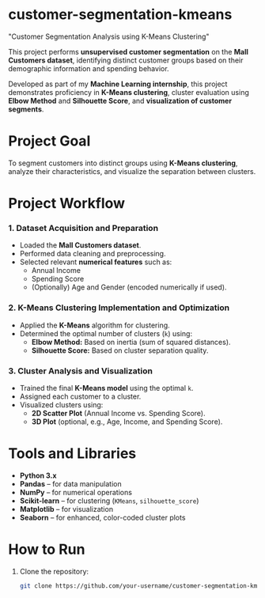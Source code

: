# customer-segmentation-kmeans 
"Customer Segmentation Analysis using K-Means Clustering"

This project performs **unsupervised customer segmentation** on the **Mall Customers dataset**, identifying distinct customer groups based on their demographic information and spending behavior.

Developed as part of my **Machine Learning internship**, this project demonstrates proficiency in **K-Means clustering**, cluster evaluation using **Elbow Method** and **Silhouette Score**, and **visualization of customer segments**.

# Project Goal

To segment customers into distinct groups using **K-Means clustering**, analyze their characteristics, and visualize the separation between clusters.

# Project Workflow

### 1. Dataset Acquisition and Preparation
- Loaded the **Mall Customers dataset**.  
- Performed data cleaning and preprocessing.  
- Selected relevant **numerical features** such as:
  - Annual Income  
  - Spending Score  
  - (Optionally) Age and Gender (encoded numerically if used).  

### 2. K-Means Clustering Implementation and Optimization
- Applied the **K-Means** algorithm for clustering.  
- Determined the optimal number of clusters (`k`) using:
  - **Elbow Method:** Based on inertia (sum of squared distances).  
  - **Silhouette Score:** Based on cluster separation quality.  

### 3. Cluster Analysis and Visualization
- Trained the final **K-Means model** using the optimal `k`.  
- Assigned each customer to a cluster.  
- Visualized clusters using:
  - **2D Scatter Plot** (Annual Income vs. Spending Score).  
  - **3D Plot** (optional, e.g., Age, Income, and Spending Score).  

# Tools and Libraries
- **Python 3.x**
- **Pandas** – for data manipulation  
- **NumPy** – for numerical operations  
- **Scikit-learn** – for clustering (`KMeans`, `silhouette_score`)  
- **Matplotlib** – for visualization  
- **Seaborn** – for enhanced, color-coded cluster plots  

# How to Run

1. Clone the repository:
   ```bash
   git clone https://github.com/your-username/customer-segmentation-kmeans.git
